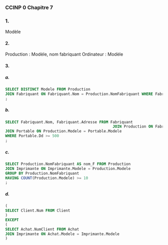 ### CCINP 0 Chapitre $7$ 
### 1.
Modèle
#### 2.
Production : Modèle, nom fabriquant
Ordinateur : Modèle


#### 3.
##### a.
```SQL
SELECT DISTINCT Modele FROM Production 
JOIN Fabriquant ON Fabriquant.Nom = Production.NomFabriquant WHERE Fabriquant.NomPatron = 'Durand'
;
```

##### b.
```SQL
SELECT Fabriquant.Nom, Fabriquant.Adresse FROM Fabriquant 
												JOIN Production ON Fabriquant.Nom = Production.NomFabriquant
JOIN Portable ON Production.Modele = Portable.Modele
WHERE Portable.Dd >= 500
;
```

##### c.
```SQL
SELECT Production.NomFabriquant AS nom_F FROM Production
JOIN Imprimante ON Imprimante.Modele = Production.Modele
GROUP BY Production.NomFabriquant
HAVING COUNT(Production.Modele) >= 10
;

```

##### d.
```SQL
(
SELECT Client.Num FROM Client
)
EXCEPT
(
SELECT Achat.NumClient FROM Achat
JOIN Imprimante ON Achat.Modele = Imprimante.Modele
)
```
